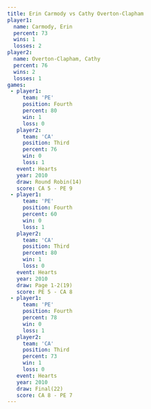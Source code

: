 ```yaml
---
title: Erin Carmody vs Cathy Overton-Clapham
player1:                      
  name: Carmody, Erin         
  percent: 73                 
  wins: 1                     
  losses: 2                   
player2:                      
  name: Overton-Clapham, Cathy
  percent: 76                 
  wins: 2                     
  losses: 1                   
games:
 - player1:          
     team: 'PE'      
     position: Fourth
     percent: 80     
     win: 1          
     loss: 0         
   player2:         
     team: 'CA'     
     position: Third
     percent: 76    
     win: 0         
     loss: 1        
   event: Hearts        
   year: 2010           
   draw: Round Robin(14)
   score: CA 5 - PE 9   
 - player1:          
     team: 'PE'      
     position: Fourth
     percent: 60     
     win: 0          
     loss: 1         
   player2:         
     team: 'CA'     
     position: Third
     percent: 80    
     win: 1         
     loss: 0        
   event: Hearts     
   year: 2010        
   draw: Page 1-2(19)
   score: PE 5 - CA 8
 - player1:          
     team: 'PE'      
     position: Fourth
     percent: 78     
     win: 0          
     loss: 1         
   player2:         
     team: 'CA'     
     position: Third
     percent: 73    
     win: 1         
     loss: 0        
   event: Hearts     
   year: 2010        
   draw: Final(22)   
   score: CA 8 - PE 7
---
```

